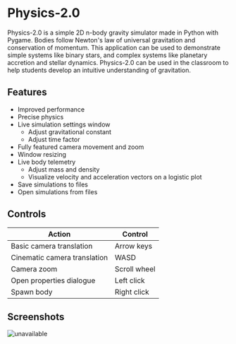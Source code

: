 # Physics-2.0

Physics-2.0 is a simple 2D n-body gravity simulator made in Python with Pygame.  Bodies follow Newton's law of universal gravitation and conservation of momentum.  This application can be used to demonstrate simple systems like binary stars, and complex systems like planetary accretion and stellar dynamics.  Physics-2.0 can be used in the classroom to help students develop an intuitive understanding of gravitation.

## Features
- Improved performance
- Precise physics
- Live simulation settings window
  - Adjust gravitational constant
  - Adjust time factor
- Fully featured camera movement and zoom
- Window resizing
- Live body telemetry
   - Adjust mass and density
   - Visualize velocity and acceleration vectors on a logistic plot
- Save simulations to files
- Open simulations from files


## Controls
Action | Control
---|---
Basic camera translation | Arrow keys
Cinematic camera translation | WASD
Camera zoom | Scroll wheel
Open properties dialogue | Left click
Spawn body | Right click


## Screenshots
![unavailable](https://github.com/rschwa6308/Physics-2.0/blob/master/Screenshots/screenshot_0.PNG "Screenshot 0")
